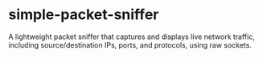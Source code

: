 # simple-packet-sniffer
A lightweight packet sniffer that captures and displays live network traffic, including source/destination IPs, ports, and protocols, using raw sockets.
